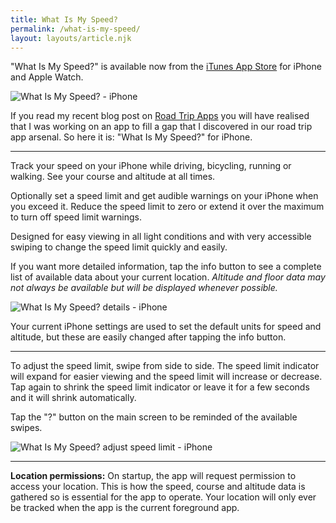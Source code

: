 ```yaml
---
title: What Is My Speed?
permalink: /what-is-my-speed/
layout: layouts/article.njk
---
```


"What Is My Speed?" is available now from the [iTunes App Store][1] for iPhone
and Apple Watch.

![What Is My Speed? - iPhone][2]

If you read my recent blog post on [Road Trip Apps][6] you will have realised
that I was working on an app to fill a gap that I discovered in our road trip
app arsenal. So here it is: "What Is My Speed?" for iPhone.

---

Track your speed on your iPhone while driving, bicycling, running
or walking. See your course and altitude at all times.

Optionally set a speed limit and get audible warnings on your iPhone when you
exceed it. Reduce the speed limit to zero or extend it over the maximum to turn
off speed limit warnings.

Designed for easy viewing in all light conditions and with very accessible
swiping to change the speed limit quickly and easily.

If you want more detailed information, tap the info button to see a complete
list of available data about your current location. _Altitude and floor data may
not always be available but will be displayed whenever possible._

![What Is My Speed? details - iPhone][3]

Your current iPhone settings are used to set the default units for speed and
altitude, but these are easily changed after tapping the info button.

---

To adjust the speed limit, swipe from side to side. The speed limit indicator
will expand for easier viewing and the speed limit will increase or decrease.
Tap again to shrink the speed limit indicator or leave it for a few seconds and
it will shrink automatically.

Tap the "?" button on the main screen to be reminded of the available swipes.

![What Is My Speed? adjust speed limit - iPhone][5]

---

**Location permissions:** On startup, the app will request permission to access
your location. This is how the speed, course and altitude data is gathered so is
essential for the app to operate. Your location will only ever be tracked when
the app is the current foreground app.

[1]: https://itunes.apple.com/app/what-is-my-speed/id1091394524
[2]: /images/2016/speed_1.png
[3]: /images/2016/speed_2.png
[5]: /images/2016/speed_3.png
[6]: /post/2016/road-trip-apps/
